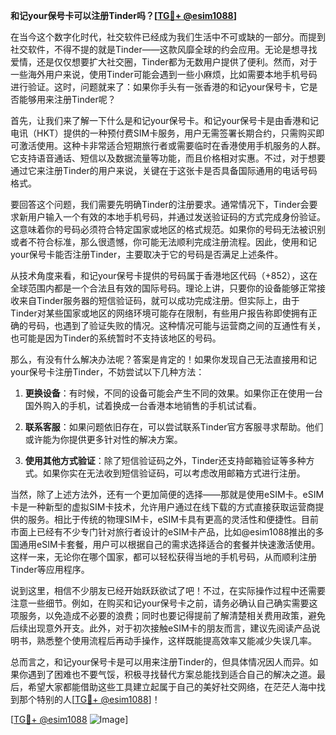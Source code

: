 **和记your保号卡可以注册Tinder吗？[[TG💪+ @esim1088](https://t.me/s/esim1088)]**

在当今这个数字化时代，社交软件已经成为我们生活中不可或缺的一部分。而提到社交软件，不得不提的就是Tinder——这款风靡全球的约会应用。无论是想寻找爱情，还是仅仅想要扩大社交圈，Tinder都为无数用户提供了便利。然而，对于一些海外用户来说，使用Tinder可能会遇到一些小麻烦，比如需要本地手机号码进行验证。这时，问题就来了：如果你手头有一张香港的和记your保号卡，它是否能够用来注册Tinder呢？

首先，让我们来了解一下什么是和记your保号卡。和记your保号卡是由香港和记电讯（HKT）提供的一种预付费SIM卡服务，用户无需签署长期合约，只需购买即可激活使用。这种卡非常适合短期旅行者或需要临时在香港使用手机服务的人群。它支持语音通话、短信以及数据流量等功能，而且价格相对实惠。不过，对于想要通过它来注册Tinder的用户来说，关键在于这张卡是否具备国际通用的电话号码格式。

要回答这个问题，我们需要先明确Tinder的注册要求。通常情况下，Tinder会要求新用户输入一个有效的本地手机号码，并通过发送验证码的方式完成身份验证。这意味着你的号码必须符合特定国家或地区的格式规范。如果你的号码无法被识别或者不符合标准，那么很遗憾，你可能无法顺利完成注册流程。因此，使用和记your保号卡能否注册Tinder，主要取决于它的号码是否满足上述条件。

从技术角度来看，和记your保号卡提供的号码属于香港地区代码（+852），这在全球范围内都是一个合法且有效的国际号码。理论上讲，只要你的设备能够正常接收来自Tinder服务器的短信验证码，就可以成功完成注册。但实际上，由于Tinder对某些国家或地区的网络环境可能存在限制，有些用户报告称即使拥有正确的号码，也遇到了验证失败的情况。这种情况可能与运营商之间的互通性有关，也可能是因为Tinder的系统暂时不支持该地区的号码。

那么，有没有什么解决办法呢？答案是肯定的！如果你发现自己无法直接用和记your保号卡注册Tinder，不妨尝试以下几种方法：

1. **更换设备**：有时候，不同的设备可能会产生不同的效果。如果你正在使用一台国外购入的手机，试着换成一台香港本地销售的手机试试看。
   
2. **联系客服**：如果问题依旧存在，可以尝试联系Tinder官方客服寻求帮助。他们或许能为你提供更多针对性的解决方案。

3. **使用其他方式验证**：除了短信验证码之外，Tinder还支持邮箱验证等多种方式。如果你实在无法收到短信验证码，可以考虑改用邮箱方式进行注册。

当然，除了上述方法外，还有一个更加简便的选择——那就是使用eSIM卡。eSIM卡是一种新型的虚拟SIM卡技术，允许用户通过在线下载的方式直接获取运营商提供的服务。相比于传统的物理SIM卡，eSIM卡具有更高的灵活性和便捷性。目前市面上已经有不少专门针对旅行者设计的eSIM卡产品，比如@esim1088推出的多国通用eSIM卡套餐，用户可以根据自己的需求选择适合的套餐并快速激活使用。这样一来，无论你在哪个国家，都可以轻松获得当地的手机号码，从而顺利注册Tinder等应用程序。

说到这里，相信不少朋友已经开始跃跃欲试了吧！不过，在实际操作过程中还需要注意一些细节。例如，在购买和记your保号卡之前，请务必确认自己确实需要这项服务，以免造成不必要的浪费；同时也要记得提前了解清楚相关费用政策，避免后续出现意外开支。此外，对于初次接触eSIM卡的朋友而言，建议先阅读产品说明书，熟悉整个使用流程后再动手操作，这样既能提高效率又能减少失误几率。

总而言之，和记your保号卡是可以用来注册Tinder的，但具体情况因人而异。如果你遇到了困难也不要气馁，积极寻找替代方案总能找到适合自己的解决之道。最后，希望大家都能借助这些工具建立起属于自己的美好社交网络，在茫茫人海中找到那个特别的人[[TG💪+ @esim1088](https://t.me/s/esim1088)]！

[[TG💪+ @esim1088](https://t.me/s/esim1088) ![Image](https://i.postimg.cc/4NQfJmqS/Snipaste-2025-05-13-00-14-12.png)]